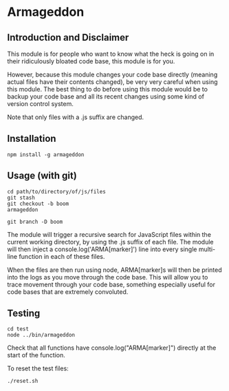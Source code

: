 # Armageddon

## Introduction and Disclaimer

This module is for people who want to know what the heck is going on in their ridiculously bloated code base, this module is for you. 

However, because this module changes your code base directly (meaning actual files have their contents changed), be very very careful when using this module. The best thing to do before using this module would be to backup your code base and all its recent changes using some kind of version control system.

Note that only files with a .js suffix are changed.

## Installation

```
npm install -g armageddon
```

## Usage (with git)

```
cd path/to/directory/of/js/files
git stash
git checkout -b boom
armageddon

git branch -D boom
```

The module will trigger a recursive search for JavaScript files within the current working directory, by using the .js suffix of each file. The module will then inject a console.log('ARMA[marker]') line into every single multi-line function in each of these files.

When the files are then run using node, ARMA[marker]s will then be printed into the logs as you move through the code base. This will allow you to trace movement through your code base, something especially useful for code bases that are extremely convoluted.

## Testing

```
cd test
node ../bin/armageddon
```
Check that all functions have console.log("ARMA[marker]") directly at the start of the function.

To reset the test files:

```
./reset.sh
```

